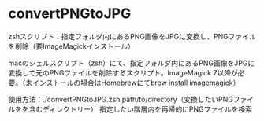 # convertPNGtoJPG
zshスクリプト：指定フォルダ内にあるPNG画像をJPGに変換し、PNGファイルを削除（要ImageMagickインストール）

macのシェルスクリプト（zsh）にて、指定フォルダ内にあるPNG画像をJPGに変換して元のPNGファイルを削除するスクリプト。ImageMagick 7以降が必要。（未インストールの場合はHomebrewにてbrew install imagemagick）

使用方法：./convertPNGtoJPG.zsh path/to/directory（変換したいPNGファイルをを含むディレクトリー）
指定したい階層内を再帰的にPNGファイルを検索
